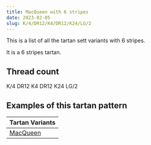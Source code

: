 ```yaml
---
title: MacQueen with 6 stripes
date: 2023-02-05
slug: K/4/DR12/K4/DR12/K24/LG/2
---
```

This is a list of all the tartan sett variants with 6 stripes.

It is a 6 stripes tartan.


## Thread count
K/4 DR12 K4 DR12 K24 LG/2

## Examples of this tartan pattern

| Tartan Variants |
|---------------|
| [MacQueen](/variants/k/4/dr12/k4/dr12/k24/lg/2-draa0000-k000000-lgaaaa00)||
